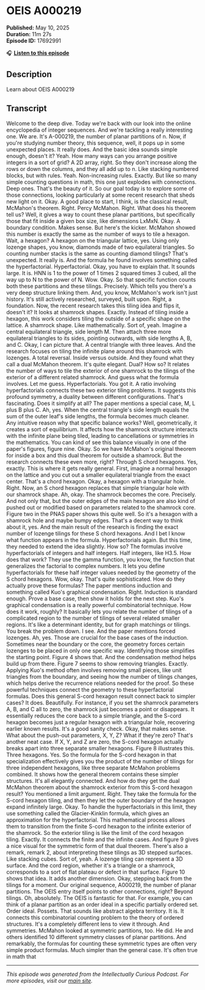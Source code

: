 # OEIS A000219

**Published:** May 10, 2025  
**Duration:** 11m 27s  
**Episode ID:** 17692991

🎧 **[Listen to this episode](https://intellectuallycurious.buzzsprout.com/2529712/episodes/17692991-oeis-a000219)**

## Description

Learn about OEIS A000219

## Transcript

Welcome to the deep dive. Today we're back with our look into the online encyclopedia of integer sequences. And we're tackling a really interesting one. We are. It's A-000219, the number of planar partitions of n. Now, if you're studying number theory, this sequence, well, it pops up in some unexpected places. It really does. And the basic idea sounds simple enough, doesn't it? Yeah. How many ways can you arrange positive integers in a sort of grid? A 2D array, right. So they don't increase along the rows or down the columns, and they all add up to n. Like stacking numbered blocks, but with rules. Yeah. Non-increasing rules. Exactly. But like so many simple counting questions in math, this one just explodes with connections. Deep ones. That's the beauty of it. So our goal today is to explore some of those connections, looking particularly at some recent research that sheds new light on it. Okay. A good place to start, I think, is the classical result, McMahon's theorem. Right. Percy McMahon. Right. What does his theorem tell us? Well, it gives a way to count these planar partitions, but specifically those that fit inside a given box size, like dimensions LxMxN. Okay. A boundary condition. Makes sense. But here's the kicker. McMahon showed this number is exactly the same as the number of ways to tile a hexagon. Wait, a hexagon? A hexagon on the triangular lattice, yes. Using only lozenge shapes, you know, diamonds made of two equilateral triangles. So counting number stacks is the same as counting diamond tilings? That's unexpected. It really is. And the formula he found involves something called the hyperfactorial. Hyperfactorial. Okay, you have to explain that. It sounds large. It is. HNN is 1 to the power of 1 times 2 squared times 3 cubed, all the way up to N to the power of N. Wow. Okay. So that specific function counts both these partitions and these tilings. Precisely. Which tells you there's a very deep structure linking them. And, you know, McMahon's work isn't just history. It's still actively researched, surveyed, built upon. Right, a foundation. Now, the recent research takes this tiling idea and flips it, doesn't it? It looks at shamrock shapes. Exactly. Instead of tiling inside a hexagon, this work considers tiling the outside of a specific shape on the lattice. A shamrock shape. Like mathematically. Sort of, yeah. Imagine a central equilateral triangle, side length M. Then attach three more equilateral triangles to its sides, pointing outwards, with side lengths A, B, and C. Okay, I can picture that. A central triangle with three leaves. And the research focuses on tiling the infinite plane around this shamrock with lozenges. A total reversal. Inside versus outside. And they found what they call a dual McMahon theorem. It's quite elegant. Dual? How so? It relates the number of ways to tile the exterior of one shamrock to the tilings of the exterior of a different related shamrock. And guess what the formula involves. Let me guess. Hyperfactorials. You got it. A ratio involving hyperfactorials connects these two exterior tiling problems. It suggests this profound symmetry, a duality between different configurations. That's fascinating. Does it simplify at all? The paper mentions a special case, M, L plus B plus C. Ah, yes. When the central triangle's side length equals the sum of the outer leaf's side lengths, the formula becomes much cleaner. Any intuitive reason why that specific balance works? Well, geometrically, it creates a sort of equilibrium. It affects how the shamrock structure interacts with the infinite plane being tiled, leading to cancellations or symmetries in the mathematics. You can kind of see this balance visually in one of the paper's figures, figure nine. Okay. So we have McMahon's original theorem for inside a box and this dual theorem for outside a shamrock. But the research connects these even more, right? Through S chord hexagons. Yes, exactly. This is where it gets really general. First, imagine a normal hexagon on the lattice and you cut out a smaller equilateral triangle from the exact center. That's a chord hexagon. Okay, a hexagon with a triangular hole. Right. Now, an S chord hexagon replaces that simple triangular hole with our shamrock shape. Ah, okay. The shamrock becomes the core. Precisely. And not only that, but the outer edges of the main hexagon are also kind of pushed out or modified based on parameters related to the shamrock core. Figure two in the PNAS paper shows this quite well. So it's a hexagon with a shamrock hole and maybe bumpy edges. That's a decent way to think about it, yes. And the main result of the research is finding the exact number of lozenge tilings for these S chord hexagons. And I bet I know what function appears in the formula. Hyperfactorials again. But this time, they needed to extend the idea slightly. How so? The formulas involve hyperfactorials of integers and half integers. Half integers, like H3.5. How does that work? They use the gamma function, you know, the function that generalizes the factorial to complex numbers. It lets you define hyperfactorials for these half integer values needed by the geometry of the S chord hexagons. Wow, okay. That's quite sophisticated. How do they actually prove these formulas? The paper mentions induction and something called Kuo's graphical condensation. Right. Induction is standard enough. Prove a base case, then show it holds for the next step. Kuo's graphical condensation is a really powerful combinatorial technique. How does it work, roughly? It basically lets you relate the number of tilings of a complicated region to the number of tilings of several related smaller regions. It's like a determinant identity, but for graph matchings or tilings. You break the problem down. I see. And the paper mentions forced lozenges. Ah, yes. Those are crucial for the base cases of the induction. Sometimes near the boundary or the core, the geometry forces certain lozenges to be placed in only one specific way. Identifying those simplifies the starting point. Figure 4 shows that. And the condensation method helps build up from there. Figure 7 seems to show removing triangles. Exactly. Applying Kuo's method often involves removing small pieces, like unit triangles from the boundary, and seeing how the number of tilings changes, which helps derive the recurrence relations needed for the proof. So these powerful techniques connect the geometry to these hyperfactorial formulas. Does this general S-cord hexagon result connect back to simpler cases? It does. Beautifully. For instance, if you set the shamrock parameters A, B, and C all to zero, the shamrock just becomes a point or disappears. It essentially reduces the core back to a simple triangle, and the S-cord hexagon becomes just a regular hexagon with a triangular hole, recovering earlier known results. It's a good sanity check. Okay, that makes sense. What about the push-out parameters, X, Y, Z? What if they're zero? That's another neat case. If X, Y, and Z are zero, the S-cord hexagon actually breaks apart into three separate smaller hexagons. Figure 8 illustrates this. Three hexagons. Yes. So the formula for the S-cord hexagon in that specialization effectively gives you the product of the number of tilings for three independent hexagons, like three separate McMahon problems combined. It shows how the general theorem contains these simpler structures. It's all elegantly connected. And how do they get the dual McMahon theorem about the shamrock exterior from this S-cord hexagon result? You mentioned a limit argument. Right. They take the formula for the S-cord hexagon tiling, and then they let the outer boundary of the hexagon expand infinitely large. Okay. To handle the hyperfactorials in this limit, they use something called the Glacier-Kinklin formula, which gives an approximation for the hyperfactorial. This mathematical process allows them to transition from the finite S-cord hexagon to the infinite exterior of the shamrock. So the exterior tiling is like the limit of the cord hexagon tiling. Exactly. It connects the finite and the infinite cases. And figure 9 gives a nice visual for the symmetric form of that dual theorem. There's also a remark, remark 2, about interpreting these tilings as 3D stepped surfaces. Like stacking cubes. Sort of, yeah. A lozenge tiling can represent a 3D surface. And the cord region, whether it's a triangle or a shamrock, corresponds to a sort of flat plateau or defect in that surface. Figure 10 shows that idea. It adds another dimension. Okay, stepping back from the tilings for a moment. Our original sequence, A000219, the number of planar partitions. The OEIS entry itself points to other connections, right? Beyond tilings. Oh, absolutely. The OEIS is fantastic for that. For example, you can think of a planar partition as an order ideal in a specific partially ordered set. Order ideal. Possets. That sounds like abstract algebra territory. It is. It connects this combinatorial counting problem to the theory of ordered structures. It's a completely different lens to view it through. And symmetries. McMahon looked at symmetric partitions, too. He did. He and others identified 10 different symmetry classes of planar partitions. And remarkably, the formulas for counting these symmetric types are often very simple product formulas. Much simpler than the general case. It's often true in math that

---
*This episode was generated from the Intellectually Curious Podcast. For more episodes, visit our [main site](https://intellectuallycurious.buzzsprout.com).*
